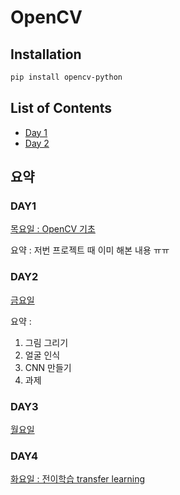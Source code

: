 # OpenCV

## Installation

```bash
pip install opencv-python
```

## List of Contents

- [Day 1](#day1)
- [Day 2](#day2)

## 요약

### DAY1

[목요일 : OpenCV 기초](./DAY1_Thu/Readme.md)

요약 : 저번 프로젝트 때 이미 해본 내용 ㅠㅠ

### DAY2

[금요일](./DAY2_Fri/Readme.md)

요약 :

1. 그림 그리기
2. 얼굴 인식
3. CNN 만들기
4. 과제

### DAY3

[월요일](./DAY3_Mon/Readme.md)

### DAY4

[화요일 : 전이학습 transfer learning](./DAY4_Tue/Readme.md)

